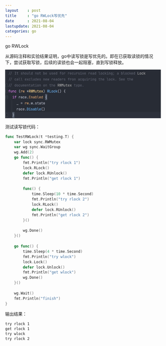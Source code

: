 ```yaml
---
layout    : post
title     : "go RWLock写优先"
date      : 2021-08-04
lastupdate: 2021-08-04
categories: go
---
```


 go RWLock

从源码注释和实验结果证明，go中读写锁是写优先的。即在已获取读锁的情况下，尝试获取写锁，后续的读锁也会一起阻塞，直到写锁释放。

![](/assets/img/2021-07-15-go-overide-method-zh/16690820013851.jpg)

测试读写锁代码：

```go
func TestRWLock(t *testing.T) {
	var lock sync.RWMutex
	var wg sync.WaitGroup
	wg.Add(2)
	go func() {
		fmt.Println("try rlock 1")
		lock.RLock()
		defer lock.RUnlock()
		fmt.Println("get rlock 1")

		func() {
			time.Sleep(10 * time.Second)
			fmt.Println("try rlock 2")
			lock.RLock()
			defer lock.RUnlock()
			fmt.Println("get rlock 2")
		}()
		
		wg.Done()
	}()

	go func() {
		time.Sleep(4 * time.Second)
		fmt.Println("try wlock")
		lock.Lock()
		defer lock.Unlock()
		fmt.Println("get wlock")
		wg.Done()
	}()

	wg.Wait()
	fmt.Println("finish")
}
```

输出结果：

```
try rlock 1
get rlock 1
try wlock
try rlock 2
```



